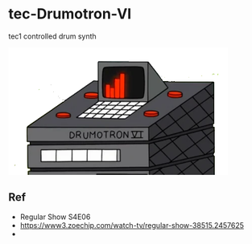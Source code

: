 # tec-Drumotron-VI
tec1 controlled drum synth

![](https://github.com/SteveJustin1963/tec-Drumotron-VI/blob/main/pics/Tambortron_VI.webp)



## Ref
- Regular Show S4E06
- https://www3.zoechip.com/watch-tv/regular-show-38515.2457625
- 
